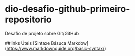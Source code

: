 # dio-desafio-github-primeiro-repositorio
Desafio de projeto sobre Git/GitHub


##links Úteis
[Sintaxe Básuca Markdow] (https://www.markdownguide.org/basic-syntax/)
